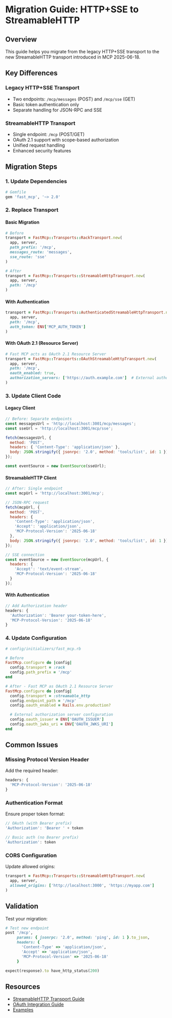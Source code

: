 # Migration Guide: HTTP+SSE to StreamableHTTP

## Overview

This guide helps you migrate from the legacy HTTP+SSE transport to the new StreamableHTTP transport introduced in MCP 2025-06-18.

## Key Differences

### Legacy HTTP+SSE Transport
- Two endpoints: `/mcp/messages` (POST) and `/mcp/sse` (GET)
- Basic token authentication only
- Separate handling for JSON-RPC and SSE

### StreamableHTTP Transport
- Single endpoint: `/mcp` (POST/GET)
- OAuth 2.1 support with scope-based authorization
- Unified request handling
- Enhanced security features

## Migration Steps

### 1. Update Dependencies

```ruby
# Gemfile
gem 'fast_mcp', '~> 2.0'
```

### 2. Replace Transport

#### Basic Migration

```ruby
# Before
transport = FastMcp::Transports::RackTransport.new(
  app, server,
  path_prefix: '/mcp',
  messages_route: 'messages',
  sse_route: 'sse'
)

# After
transport = FastMcp::Transports::StreamableHttpTransport.new(
  app, server,
  path: '/mcp'
)
```

#### With Authentication

```ruby
transport = FastMcp::Transports::AuthenticatedStreamableHttpTransport.new(
  app, server,
  path: '/mcp',
  auth_token: ENV['MCP_AUTH_TOKEN']
)
```

#### With OAuth 2.1 (Resource Server)

```ruby
# Fast MCP acts as OAuth 2.1 Resource Server
transport = FastMcp::Transports::OAuthStreamableHttpTransport.new(
  app, server,
  path: '/mcp',
  oauth_enabled: true,
  authorization_servers: ['https://auth.example.com']  # External authorization server
)
```

### 3. Update Client Code

#### Legacy Client

```javascript
// Before: Separate endpoints
const messagesUrl = 'http://localhost:3001/mcp/messages';
const sseUrl = 'http://localhost:3001/mcp/sse';

fetch(messagesUrl, {
  method: 'POST',
  headers: { 'Content-Type': 'application/json' },
  body: JSON.stringify({ jsonrpc: '2.0', method: 'tools/list', id: 1 })
});

const eventSource = new EventSource(sseUrl);
```

#### StreamableHTTP Client

```javascript
// After: Single endpoint
const mcpUrl = 'http://localhost:3001/mcp';

// JSON-RPC request
fetch(mcpUrl, {
  method: 'POST',
  headers: {
    'Content-Type': 'application/json',
    'Accept': 'application/json',
    'MCP-Protocol-Version': '2025-06-18'
  },
  body: JSON.stringify({ jsonrpc: '2.0', method: 'tools/list', id: 1 })
});

// SSE connection
const eventSource = new EventSource(mcpUrl, {
  headers: {
    'Accept': 'text/event-stream',
    'MCP-Protocol-Version': '2025-06-18'
  }
});
```

#### With Authentication

```javascript
// Add Authorization header
headers: {
  'Authorization': 'Bearer your-token-here',
  'MCP-Protocol-Version': '2025-06-18'
}
```

### 4. Update Configuration

```ruby
# config/initializers/fast_mcp.rb

# Before
FastMcp.configure do |config|
  config.transport = :rack
  config.path_prefix = '/mcp'
end

# After - Fast MCP as OAuth 2.1 Resource Server
FastMcp.configure do |config|
  config.transport = :streamable_http
  config.endpoint_path = '/mcp'
  config.oauth_enabled = Rails.env.production?

  # External authorization server configuration
  config.oauth_issuer = ENV['OAUTH_ISSUER']
  config.oauth_jwks_uri = ENV['OAUTH_JWKS_URI']
end
```

## Common Issues

### Missing Protocol Version Header
Add the required header:
```javascript
headers: {
  'MCP-Protocol-Version': '2025-06-18'
}
```

### Authentication Format
Ensure proper token format:
```javascript
// OAuth (with Bearer prefix)
'Authorization': 'Bearer ' + token

// Basic auth (no Bearer prefix)
'Authorization': token
```

### CORS Configuration
Update allowed origins:
```ruby
transport = FastMcp::Transports::StreamableHttpTransport.new(
  app, server,
  allowed_origins: ['http://localhost:3000', 'https://myapp.com']
)
```

## Validation

Test your migration:

```ruby
# Test new endpoint
post '/mcp',
     params: { jsonrpc: '2.0', method: 'ping', id: 1 }.to_json,
     headers: {
       'Content-Type' => 'application/json',
       'Accept' => 'application/json',
       'MCP-Protocol-Version' => '2025-06-18'
     }

expect(response).to have_http_status(200)
```

## Resources

- [StreamableHTTP Transport Guide](streamable_http_transport.md)
- [OAuth Integration Guide](oauth_integration.md)
- [Examples](../examples/)
